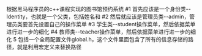 
根据黑马程序员的c++课程实现的图书馆预约系统
#1 首先应该是一个身份类--Identity，也就是一个父类，包括姓名和
#2 然后就应该是管理员类--admin，管理员类要首先设置自己的操作菜单
#3 学生类--student操作菜单，然后依据菜单进行进一步的细化
#4 教师类--teacher操作菜单，然后依据菜单进行进一步的细化
5 包括一个全局配置文件global.h，这个文件里面包含了所有的信息存储的路径，就是利用宏定义来替换路径
